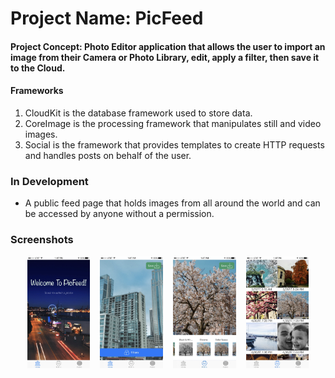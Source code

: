 # Project Name: PicFeed
#### Project Concept: Photo Editor application that allows the user to import an image from their Camera or Photo Library, edit, apply a filter, then save it to the Cloud.

#### Frameworks
1) CloudKit is the database framework used to store data.
2) CoreImage is the processing framework that manipulates still and video images.
3) Social is the framework that provides templates to create HTTP requests and handles posts on behalf of the user.

### In Development 
- A public feed page that holds images from all around the world and can be accessed by anyone without a permission.

### Screenshots

<div align="center">
        <img width="20%" src="https://github.com/luayyounus/PicFeed/blob/AppScreenshots/AppScreenshots/PicFeed001.jpg" alt="Screen 1" title="PicFeed-1">
        <img height="0" width="8px">
        <img width="20%" src="https://github.com/luayyounus/PicFeed/blob/AppScreenshots/AppScreenshots/PicFeed002.jpg" alt="Screen 2" title="PicFeed-2">
        <img height="0" width="8px">
        <img width="20%" src="https://github.com/luayyounus/PicFeed/blob/AppScreenshots/AppScreenshots/PicFeed003.jpg" alt="Screen 3" title="PicFeed-3">
        <img height="0" width="8px">
        <img width="20%" src="https://github.com/luayyounus/PicFeed/blob/AppScreenshots/AppScreenshots/PicFeed004.jpg" alt="Screen 4" title="PicFeed-4">
</div>

